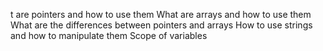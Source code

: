 t are pointers and how to use them
What are arrays and how to use them
What are the differences between pointers and arrays
How to use strings and how to manipulate them
Scope of variables
